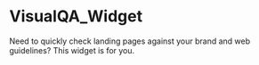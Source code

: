 # VisualQA_Widget
Need to quickly check landing pages against your brand and web guidelines? This widget is for you.
